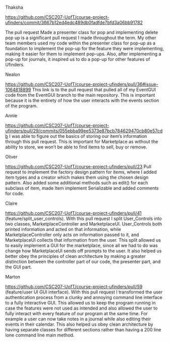 Thaksha

https://github.com/CSC207-UofT/course-project-ufinders/commit/3667b12ed4edc489db0fadfde7bfd3a06bb91782

The pull request Made a presenter class for pop and implementing delete pop up is a significant pull request I made throughout the term. My other team members used my code within the presenter class for pop-up as a foundation to implement the pop-up for the feature they were implementing, making it easier for them to implement pop-ups. Also, after implementing a pop-up for journals, it inspired us to do a pop-up for other features of Ufinders.


Nealon

https://github.com/CSC207-UofT/course-project-ufinders/pull/36#issue-1064818899 This link is to the pull request that pulled all of my EventGUI code from the EventGUI branch to the main repository. This is important because it is the entirety of how the user interacts with the events section of the program.

Annie

https://github.com/CSC207-UofT/course-project-ufinders/pull/29/commits/055ebba99ee5373e87bcb784629470cb80e57cdb
I was able to figure out the basics of storing our item’s information through this pull request. This is important for Marketplace as without the ability to store, we won’t be able to find items to sell, buy or remove.

Oliver

https://github.com/CSC207-UofT/course-project-ufinders/pull/23
Pull request to implement the factory design pattern for items, where I added item types and a creator which makes them using the chosen design pattern. Also added some additional methods such as edit() for each subclass of item, made Item implement Serializable and added comments for code.

Claire

https://github.com/CSC207-UofT/course-project-ufinders/pull/41 (feature/split_user_controls). With this pull request I split User_Controls into two classes, MarketplaceController and MarketplaceUI. User_Controls both printed information and acted on that information, while MarketplaceController only acts on information passed to it, and MarketplaceUI collects that information from the user. This split allowed us to easily implement a GUI for the marketplace, since all we had to do was change how MarketplaceUI sends off prompts to the user. It also helped us better obey the principles of clean architecture by making a greater distinction between the controller part of our code, the presenter part, and the GUI part.

Marton

https://github.com/CSC207-UofT/course-project-ufinders/pull/59
(feature/user UI GUI interface). With this pull request I transformed the user authentication process from a clunky and annoying command line interface to a fully interactive GUI. This allowed us to keep the program running in case the features were not used as intended and also allowed the user to fully interact with every feature of our program at the same time. For example a user can now take notes in a journal while also editing their events in their calendar. This also helped us obey clean architecture by having separate classes for different sections rather than having a 200 line lone command line main method.
